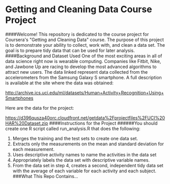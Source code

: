 # Getting and Cleaning Data Course Project
####Welcome!
This repository is dedicated to the course project for Coursera's "Getting and Cleaning Data" course. The purpose of this project is to demonstrate your ability to collect, work with, and clean a data set. The goal is to prepare tidy data that can be used for later analysis.
####Background and Dataset Used
One of the most exciting areas in all of data science right now is wearable computing. Companies like Fitbit, Nike, and Jawbone Up are racing to develop the most advanced algorithms to attract new users. The data linked represent data collected from the accelerometers from the Samsung Galaxy S smartphone. A full description is available at the site where the data was obtained: 

http://archive.ics.uci.edu/ml/datasets/Human+Activity+Recognition+Using+Smartphones 

Here are the data for the project: 

https://d396qusza40orc.cloudfront.net/getdata%2Fprojectfiles%2FUCI%20HAR%20Dataset.zip 
####Instructions for the Project
######You should create one R script called run_analysis.R that does the following: 
1. Merges the training and the test sets to create one data set.
2. Extracts only the measurements on the mean and standard deviation for each measurement. 
3. Uses descriptive activity names to name the activities in the data set
4. Appropriately labels the data set with descriptive variable names. 
5. From the data set in step 4, creates a second, independent tidy data set with the average of each variable for each activity and each subject.
###What This Repo Contains...
